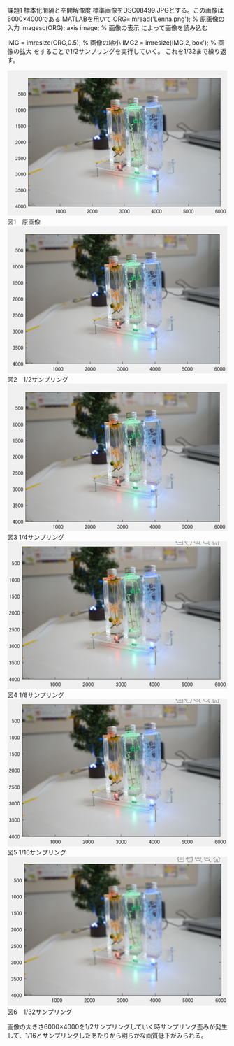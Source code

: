 課題1 標本化間隔と空間解像度
標準画像をDSC08499.JPGとする。この画像は6000×4000である
MATLABを用いて
ORG=imread('Lenna.png'); % 原画像の入力
imagesc(ORG); axis image; % 画像の表示
によって画像を読み込む

IMG = imresize(ORG,0.5); % 画像の縮小
IMG2 = imresize(IMG,2,'box'); % 画像の拡大
をすることで1/2サンプリングを実行していく。
これを1/32まで繰り返す。

![](https://github.com/Tomiyoshi-Takafumi/lecture_image_processing/blob/master/%E8%AA%B2%E9%A1%8C%E7%94%BB%E5%83%8F/1-1.png)  
図1　原画像   
![](https://github.com/Tomiyoshi-Takafumi/lecture_image_processing/blob/master/%E8%AA%B2%E9%A1%8C%E7%94%BB%E5%83%8F/1-2.png)  
図2　1/2サンプリング 
![](https://github.com/Tomiyoshi-Takafumi/lecture_image_processing/blob/master/%E8%AA%B2%E9%A1%8C%E7%94%BB%E5%83%8F/1-3.png)  
図3  1/4サンプリング
![](https://github.com/Tomiyoshi-Takafumi/lecture_image_processing/blob/master/%E8%AA%B2%E9%A1%8C%E7%94%BB%E5%83%8F/1-4.png)  
図4 1/8サンプリング
![](https://github.com/Tomiyoshi-Takafumi/lecture_image_processing/blob/master/%E8%AA%B2%E9%A1%8C%E7%94%BB%E5%83%8F/1-5.png)  
図5 1/16サンプリング
![](https://github.com/Tomiyoshi-Takafumi/lecture_image_processing/blob/master/%E8%AA%B2%E9%A1%8C%E7%94%BB%E5%83%8F/1-6.png)  
図6　1/32サンプリング

画像の大きさ6000×4000を1/2サンプリングしていく時サンプリング歪みが発生して、1/16とサンプリングしたあたりから明らかな画質低下がみられる。
